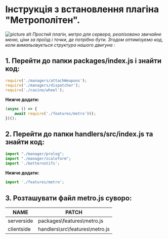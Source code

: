 # Інструкція з встановлення плагіна "Метрополітен". #
![picture alt](https://media.discordapp.net/attachments/1074363252152209489/1074363252693278830/image.png?width=1194&height=671 "Плагін метрополітен")
_Простий плагін, метро для сервера, реалізовано звичайне меню, ціни за проїзд і точки, де потрібно бути. Згодом оптимізуємо код, коли вимальовується структура нашого двигуна :_
## 1. Перейти до папки packages/index.js і знайти код: ##
```javascript
require('./managers/attachWeapons');
require('./managers/dispatcher');
require('./casino/wheel');
```
__Нижче додати:__
```javascript
(async () => {
    await require('./features/metro')();
})();
```
## 2. Перейти до папки handlers/src/index.js та знайти код: ##
```javascript
import "./manager/prolog";
import "./manager/scaleform";
import './betternotifs';
```
__Нижче додати:__
```javascript
import './features/metro';
```
## 3. Розташувати файл metro.js суворо: ##
NAME | PATCH
------------- | -------------
serverside  | packages\features\metro.js
clientside  | handlers\src\features\metro.js

